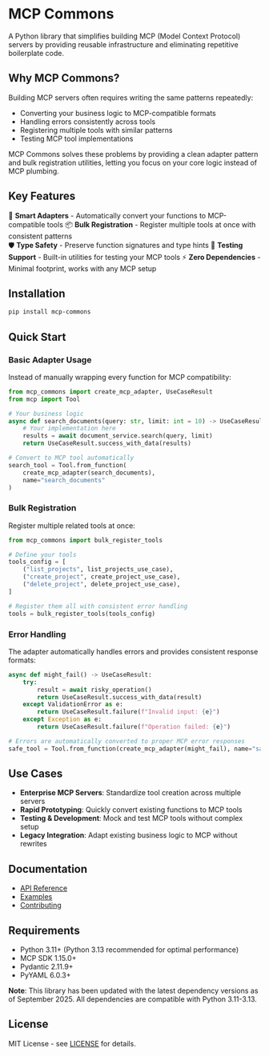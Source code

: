 # MCP Commons

A Python library that simplifies building MCP (Model Context Protocol) servers by providing reusable infrastructure and eliminating repetitive boilerplate code.

## Why MCP Commons?

Building MCP servers often requires writing the same patterns repeatedly:
- Converting your business logic to MCP-compatible formats
- Handling errors consistently across tools
- Registering multiple tools with similar patterns
- Testing MCP tool implementations

MCP Commons solves these problems by providing a clean adapter pattern and bulk registration utilities, letting you focus on your core logic instead of MCP plumbing.

## Key Features

🔧 **Smart Adapters** - Automatically convert your functions to MCP-compatible tools
📦 **Bulk Registration** - Register multiple tools at once with consistent patterns  
🛡️ **Type Safety** - Preserve function signatures and type hints
🧪 **Testing Support** - Built-in utilities for testing your MCP tools
⚡ **Zero Dependencies** - Minimal footprint, works with any MCP setup

## Installation

```bash
pip install mcp-commons
```

## Quick Start

### Basic Adapter Usage

Instead of manually wrapping every function for MCP compatibility:

```python
from mcp_commons import create_mcp_adapter, UseCaseResult
from mcp import Tool

# Your business logic
async def search_documents(query: str, limit: int = 10) -> UseCaseResult:
    # Your implementation here
    results = await document_service.search(query, limit)
    return UseCaseResult.success_with_data(results)

# Convert to MCP tool automatically
search_tool = Tool.from_function(
    create_mcp_adapter(search_documents), 
    name="search_documents"
)
```

### Bulk Registration

Register multiple related tools at once:

```python
from mcp_commons import bulk_register_tools

# Define your tools
tools_config = [
    ("list_projects", list_projects_use_case),
    ("create_project", create_project_use_case), 
    ("delete_project", delete_project_use_case),
]

# Register them all with consistent error handling
tools = bulk_register_tools(tools_config)
```

### Error Handling

The adapter automatically handles errors and provides consistent response formats:

```python
async def might_fail() -> UseCaseResult:
    try:
        result = await risky_operation()
        return UseCaseResult.success_with_data(result)
    except ValidationError as e:
        return UseCaseResult.failure(f"Invalid input: {e}")
    except Exception as e:
        return UseCaseResult.failure(f"Operation failed: {e}")

# Errors are automatically converted to proper MCP error responses
safe_tool = Tool.from_function(create_mcp_adapter(might_fail), name="safe_operation")
```

## Use Cases

- **Enterprise MCP Servers**: Standardize tool creation across multiple servers
- **Rapid Prototyping**: Quickly convert existing functions to MCP tools
- **Testing & Development**: Mock and test MCP tools without complex setup
- **Legacy Integration**: Adapt existing business logic to MCP without rewrites

## Documentation

- [API Reference](https://github.com/dawsonlp/mcp-commons/wiki)
- [Examples](https://github.com/dawsonlp/mcp-commons/tree/main/examples)
- [Contributing](https://github.com/dawsonlp/mcp-commons/blob/main/CONTRIBUTING.md)

## Requirements

- Python 3.11+ (Python 3.13 recommended for optimal performance)
- MCP SDK 1.15.0+
- Pydantic 2.11.9+
- PyYAML 6.0.3+

**Note**: This library has been updated with the latest dependency versions as of September 2025. All dependencies are compatible with Python 3.11-3.13.

## License

MIT License - see [LICENSE](LICENSE) for details.
